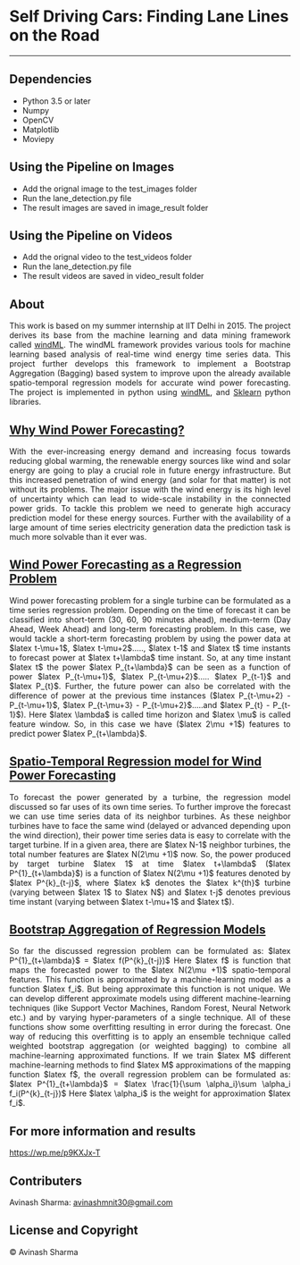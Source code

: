 # Self Driving Cars: Finding Lane Lines on the Road

---

## Dependencies
* Python 3.5 or later
* Numpy
* OpenCV
* Matplotlib
* Moviepy

## Using the Pipeline on Images
* Add the orignal image to the test_images folder 
* Run the lane_detection.py file 
* The result images are saved in image_result folder

## Using the Pipeline on Videos
* Add the orignal video to the test_videos folder
* Run the lane_detection.py file
* The result videos are saved in video_result folder


## About
<p style="text-align: justify;">
This work is based on my summer internship at IIT Delhi in 2015. The project derives its base from the machine learning and data mining framework called <a href="http://vegas.informatik.uni-oldenburg.de/index.html">windML</a>. The windML framework provides various tools for machine learning based analysis of real-time wind energy time series data. This project further develops this framework to implement a Bootstrap Aggregation (Bagging) based system to improve upon the already available spatio-temporal regression models for accurate wind power forecasting. The project is implemented in python using <a href="http://vegas.informatik.uni-oldenburg.de/index.html">windML</a>, and <a href="http://scikit-learn.org">Sklearn</a> python libraries.</p>
<h2><span style="text-decoration: underline;"><strong>Why Wind Power Forecasting?</strong></span></h2>
<p style="text-align: justify;">With the ever-increasing energy demand and increasing focus towards reducing global warming, the renewable energy sources like wind and solar energy are going to play a crucial role in future energy infrastructure. But this increased penetration of wind energy (and solar for that matter) is not without its problems. The major issue with the wind energy is its high level of uncertainty which can lead to wide-scale instability in the connected power grids. To tackle this problem we need to generate high accuracy prediction model for these energy sources. Further with the availability of a large amount of time series electricity generation data the prediction task is much more solvable than it ever was.</p>

<h2><span style="text-decoration: underline;">Wind Power Forecasting as a Regression Problem</span></h2>
<p style="text-align: justify;">Wind power forecasting problem for a single turbine can be formulated as a time series regression problem. Depending on the time of forecast it can be classified into short-term (30, 60, 90 minutes ahead), medium-term (Day Ahead, Week Ahead) and long-term forecasting problem. In this case, we would tackle a short-term forecasting problem by using the power data at $latex t-\mu+1$, $latex t-\mu+2$....., $latex t-1$ and $latex t$ time instants to forecast power at $latex  t+\lambda$ time instant. So, at any time instant $latex t$ the power $latex P_{t+\lambda}$ can be seen as a function of power $latex P_{t-\mu+1}$, $latex P_{t-\mu+2}$..... $latex P_{t-1}$ and $latex P_{t}$. Further, the future power can also be correlated with the difference of power at the previous time instances ($latex P_{t-\mu+2} - P_{t-\mu+1}$, $latex P_{t-\mu+3} - P_{t-\mu+2}$.....and $latex P_{t} - P_{t-1}$).  Here $latex \lambda$ is called time horizon and $latex \mu$ is called feature window. So, in this case we have ($latex 2\mu +1$) features to predict power $latex P_{t+\lambda}$.</p>

<h2><u>Spatio-Temporal Regression model for Wind Power Forecasting</u></h2>
<p style="text-align: justify;">To forecast the power generated by a turbine, the regression model discussed so far uses of its own time series. To further improve the forecast we can use time series data of its neighbor turbines. As these neighbor turbines have to face the same wind (delayed or advanced depending upon the wind direction), their power time series data is easy to correlate with the target turbine. If in a given area, there are $latex N-1$ neighbor turbines, the total number features are $latex N(2\mu +1)$ now. So, the power produced by target turbine $latex 1$ at time $latex t+\lambda$ ($latex P^{1}_{t+\lambda}$) is a function of $latex N(2\mu +1)$ features denoted by $latex P^{k}_{t-j}$, where $latex k$ denotes the $latex k^{th}$ turbine (varying between $latex 1$ to $latex N$) and $latex t-j$ denotes previous time instant (varying between $latex t-\mu+1$ and $latex t$).</p>

<h2><u>Bootstrap Aggregation of Regression Models</u></h2>
<p style="text-align: justify;">So far the discussed regression problem can be formulated as:
$latex P^{1}_{t+\lambda}$ = $latex f(P^{k}_{t-j})$
Here $latex f$ is function that maps the forecasted power to the $latex N(2\mu +1)$ spatio-temporal features. This function is approximated by a machine-learning model as a function $latex f_i$. But being approximate this function is not unique. We can develop different approximate models using different machine-learning techniques (like Support Vector Machines, Random Forest, Neural Network etc.) and by varying hyper-parameters of a single technique. All of these functions show some overfitting resulting in error during the forecast. One way of reducing this overfitting is to apply an ensemble technique called weighted bootstrap aggregation (or weighted bagging) to combine all machine-learning approximated functions. If we train $latex M$ different machine-learning methods to find $latex M$ approximations of the mapping function $latex f$, the overall regression problem can be formulated as:
$latex P^{1}_{t+\lambda}$ = $latex \frac{1}{\sum \alpha_i}\sum \alpha_i f_i(P^{k}_{t-j})$
Here $latex \alpha_i$ is the weight for approximation $latex f_i$.</p>

## For more information and results
https://wp.me/p9KXJx-T

## Contributers
Avinash Sharma: avinashmnit30@gmail.com

## License and Copyright
© Avinash Sharma

